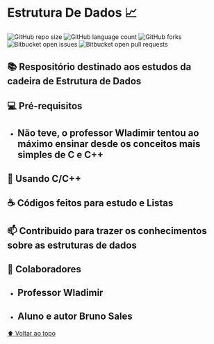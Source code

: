 # Estrutura De Dados 📈 

![GitHub repo size](https://img.shields.io/github/repo-size/iuricode/README-template?style=for-the-badge)
![GitHub language count](https://img.shields.io/github/languages/count/iuricode/README-template?style=for-the-badge)
![GitHub forks](https://img.shields.o/github/forks/iuricode/README-template?style=for-the-badge)
![Bitbucket open issues](https://img.shields.io/bitbucket/issues/iuricode/README-template?style=for-the-badge)
![Bitbucket open pull requests](https://img.shields.io/bitbucket/pr-raw/iuricode/README-template?style=for-the-badge)

## 📚 Respositório destinado aos estudos da cadeira de Estrutura de Dados 

## 💻 Pré-requisitos

  - ## Não teve, o professor Wladimir tentou ao máximo ensinar desde os conceitos mais simples de C e C++

## 🚀 Usando C/C++

## ☕ Códigos feitos para estudo e Listas

## 📫 Contribuido para trazer os conhecimentos sobre as estruturas de dados

## 🤝 Colaboradores

- ## Professor Wladimir 
- ## Aluno e autor Bruno Sales

[⬆ Voltar ao topo](#-Estrutura-De-Dados-📈)
